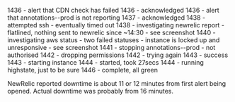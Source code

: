 1436 - alert that CDN check has failed
1436 - acknowledged
1436 - alert that annotations--prod is not reporting
1437 - acknowledged
1438 - attempted ssh
        - eventually timed out
1438 - investigating newrelic report
        - flatlined, nothing sent to newrelic since ~14:30
        - see screenshot
1440 - investigating aws status
     - two failed statuses
        - instance is locked up and unresponsive
        - see screenshot
1441 - stopping annotations--prod
        - not authorised
1442 - dropping permissions
1442 - trying again
1443 - success
1443 - starting instance
1444 - started, took 27secs
1444 - running highstate, just to be sure
1446 - complete, all green

NewRelic reported downtime is about 11 or 12 minutes from first alert being opened.
Actual downtime was probably from 16 minutes.
